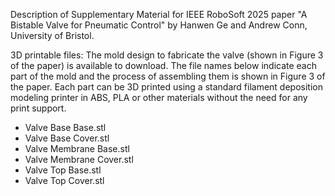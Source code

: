 Description of Supplementary Material for IEEE RoboSoft 2025 paper "A Bistable Valve for Pneumatic Control" by Hanwen Ge and Andrew Conn, University of Bristol.

3D printable files:
The mold design to fabricate the valve (shown in Figure 3 of the paper) is available to download. The file names below indicate each part of the mold and the process of assembling them is shown in Figure 3 of the paper. Each part can be 3D printed using a standard filament deposition modeling printer in ABS, PLA or other materials without the need for any print support.
- Valve Base Base.stl
- Valve Base Cover.stl
- Valve Membrane Base.stl
- Valve Membrane Cover.stl
- Valve Top Base.stl
- Valve Top Cover.stl
